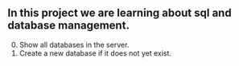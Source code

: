 In this project we are learning about sql and database management.
---
0. Show all databases in the server.
1. Create a new database if it does not yet exist.
